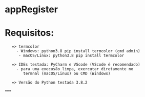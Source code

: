 # appRegister

# Requisitos:                                                      
       => termcolor                                                  
         - Windows: python3.8 pip install termcolor (cmd admin)     
          - macOS/Linux: python3.8 pip install termcolor             
                                                                     
       => IDEs testada: PyCharm e VScode (VScode é recomendado)      
         - para uma execusão limpa, exercutar diretamente no        
            termnal (macOS/Linux) ou CMD (Windows)                   
                                                                     
       => Versão do Python testada 3.8.2                             
                                                                    

"""
